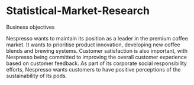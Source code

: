 # Statistical-Market-Research

Business objectives

Nespresso wants to maintain its position as a leader in the premium coffee market. It wants to prioritise product innovation, developing new coffee blends and brewing systems. Customer satisfaction is also important, with Nespresso being committed to improving the overall customer experience based on customer feedback. As part of its corporate social responsibility efforts, Nespresso wants customers to have positive perceptions of the sustainability of its pods.
